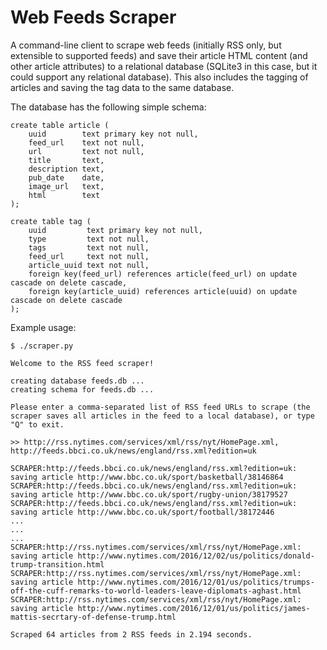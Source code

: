 # Web Feeds Scraper

A command-line client to scrape web feeds (initially RSS only, but extensible to supported feeds) and save their article HTML content (and other article attributes) to a relational database (SQLite3 in this case, but it could support any relational database). This also includes the tagging of articles and saving the tag data to the same database.

The database has the following simple schema:
    
    create table article (
        uuid        text primary key not null,
        feed_url    text not null,
        url         text not null,
        title       text,
        description text,
        pub_date    date,
        image_url   text,
        html        text
    );

    create table tag (
        uuid         text primary key not null,
        type         text not null,
        tags         text not null,
        feed_url     text not null,
        article_uuid text not null,
        foreign key(feed_url) references article(feed_url) on update cascade on delete cascade,
        foreign key(article_uuid) references article(uuid) on update cascade on delete cascade
    );

Example usage:

    $ ./scraper.py

    Welcome to the RSS feed scraper!

    creating database feeds.db ... 
    creating schema for feeds.db ... 

    Please enter a comma-separated list of RSS feed URLs to scrape (the scraper saves all articles in the feed to a local database), or type "Q" to exit.

    >> http://rss.nytimes.com/services/xml/rss/nyt/HomePage.xml, http://feeds.bbci.co.uk/news/england/rss.xml?edition=uk
    
    SCRAPER:http://feeds.bbci.co.uk/news/england/rss.xml?edition=uk: saving article http://www.bbc.co.uk/sport/basketball/38146864
    SCRAPER:http://feeds.bbci.co.uk/news/england/rss.xml?edition=uk: saving article http://www.bbc.co.uk/sport/rugby-union/38179527
    SCRAPER:http://feeds.bbci.co.uk/news/england/rss.xml?edition=uk: saving article http://www.bbc.co.uk/sport/football/38172446
    ...
    ...
    ...
    SCRAPER:http://rss.nytimes.com/services/xml/rss/nyt/HomePage.xml: saving article http://www.nytimes.com/2016/12/02/us/politics/donald-trump-transition.html
    SCRAPER:http://rss.nytimes.com/services/xml/rss/nyt/HomePage.xml: saving article http://www.nytimes.com/2016/12/01/us/politics/trumps-off-the-cuff-remarks-to-world-leaders-leave-diplomats-aghast.html
    SCRAPER:http://rss.nytimes.com/services/xml/rss/nyt/HomePage.xml: saving article http://www.nytimes.com/2016/12/01/us/politics/james-mattis-secrtary-of-defense-trump.html

    Scraped 64 articles from 2 RSS feeds in 2.194 seconds.








